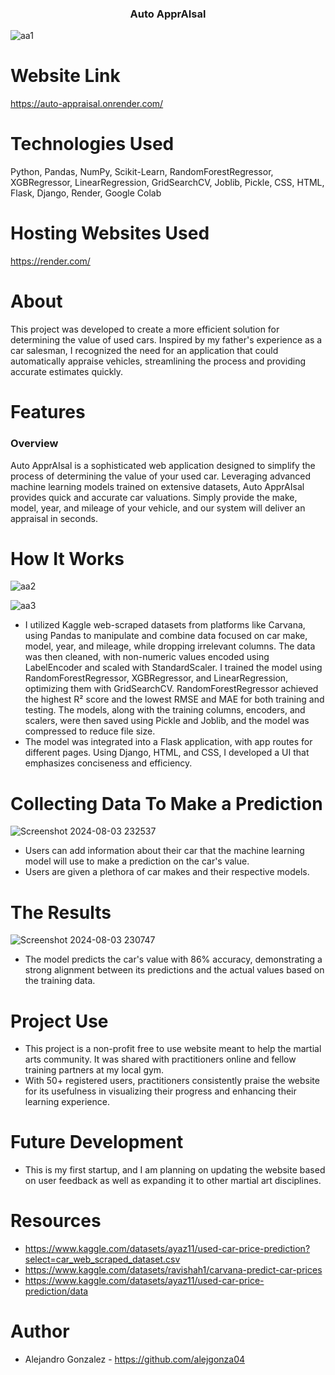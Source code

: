 <h3 align="center">Auto ApprAIsal</h3>

![aa1](https://github.com/user-attachments/assets/67996769-2c7a-43a8-ae6b-4f315a3dc569)


# Website Link
https://auto-appraisal.onrender.com/

# Technologies Used
Python, Pandas, NumPy, Scikit-Learn, RandomForestRegressor, XGBRegressor, LinearRegression, GridSearchCV, Joblib, Pickle, CSS, HTML, Flask, Django, Render, Google Colab

# Hosting Websites Used
https://render.com/

# About
This project was developed to create a more efficient solution for determining the value of used cars. Inspired by my father's experience as a car salesman, I recognized the need for an application that could automatically appraise vehicles, streamlining the process and providing accurate estimates quickly.

# Features
### Overview
Auto ApprAIsal is a sophisticated web application designed to simplify the process of determining the value of your used car. Leveraging advanced machine learning models trained on extensive datasets, Auto ApprAIsal provides quick and accurate car valuations. Simply provide the make, model, year, and mileage of your vehicle, and our system will deliver an appraisal in seconds.

# How It Works
![aa2](https://github.com/user-attachments/assets/ee2ba21a-f379-4321-b792-aa4a8b837411)

![aa3](https://github.com/user-attachments/assets/b8ab886d-567a-4235-9ad6-d5d9e171bf77)

- I utilized Kaggle web-scraped datasets from platforms like Carvana, using Pandas to manipulate and combine data focused on car make, model, year, and mileage, while dropping irrelevant columns. The data was then cleaned, with non-numeric values encoded using LabelEncoder and scaled with StandardScaler. I trained the model using RandomForestRegressor, XGBRegressor, and LinearRegression, optimizing them with GridSearchCV. RandomForestRegressor achieved the highest R² score and the lowest RMSE and MAE for both training and testing. The models, along with the training columns, encoders, and scalers, were then saved using Pickle and Joblib, and the model was compressed to reduce file size.
- The model was integrated into a Flask application, with app routes for different pages. Using Django, HTML, and CSS, I developed a UI that emphasizes conciseness and efficiency.


# Collecting Data To Make a Prediction
![Screenshot 2024-08-03 232537](https://github.com/user-attachments/assets/9a882b9a-49fb-4a3d-bef7-a4806774c49e)

- Users can add information about their car that the machine learning model will use to make a prediction on the car's value.
- Users are given a plethora of car makes and their respective models. 

# The Results
![Screenshot 2024-08-03 230747](https://github.com/user-attachments/assets/8016b158-8528-404f-8e67-3b3c0df1ee64)

- The model predicts the car's value with 86% accuracy, demonstrating a strong alignment between its predictions and the actual values based on the training data.

# Project Use
- This project is a non-profit free to use website meant to help the martial arts community. It was shared with practitioners online and fellow training partners at my local gym.
- With 50+ registered users, practitioners consistently praise the website for its usefulness in visualizing their progress and enhancing their learning experience.

# Future Development
- This is my first startup, and I am planning on updating the website based on user feedback as well as expanding it to other martial art disciplines.

# Resources
- https://www.kaggle.com/datasets/ayaz11/used-car-price-prediction?select=car_web_scraped_dataset.csv
- https://www.kaggle.com/datasets/ravishah1/carvana-predict-car-prices
- https://www.kaggle.com/datasets/ayaz11/used-car-price-prediction/data

# Author
- Alejandro Gonzalez - https://github.com/alejgonza04
